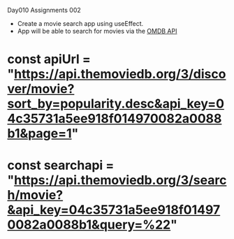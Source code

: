 Day010 Assignments 002

- Create a movie search app using useEffect.
- App will be able to search for movies via the [OMDB API](http://www.omdbapi.com/)


# const apiUrl = "https://api.themoviedb.org/3/discover/movie?sort_by=popularity.desc&api_key=04c35731a5ee918f014970082a0088b1&page=1"
 
# const searchapi = "https://api.themoviedb.org/3/search/movie?&api_key=04c35731a5ee918f014970082a0088b1&query=%22"
